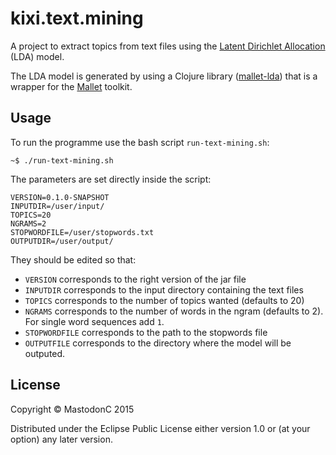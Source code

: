 # kixi.text.mining

A project to extract topics from text files using the [Latent Dirichlet Allocation](https://en.wikipedia.org/wiki/Latent_Dirichlet_allocation) (LDA) model.

The LDA model is generated by using a Clojure library ([mallet-lda](https://github.com/marcliberatore/mallet-lda)) that is a wrapper for the [Mallet](http://mallet.cs.umass.edu/) toolkit.

## Usage

To run the programme use the bash script `run-text-mining.sh`:
```
~$ ./run-text-mining.sh
```

The parameters are set directly inside the script:
```
VERSION=0.1.0-SNAPSHOT
INPUTDIR=/user/input/
TOPICS=20
NGRAMS=2
STOPWORDFILE=/user/stopwords.txt
OUTPUTDIR=/user/output/
```

They should be edited so that:
* `VERSION` corresponds to the right version of the jar file
* `INPUTDIR` corresponds to the input directory containing the text files
* `TOPICS` corresponds to the number of topics wanted (defaults to 20)
* `NGRAMS` corresponds to the number of words in the ngram (defaults to 2). For single word sequences add `1`.
* `STOPWORDFILE` corresponds to the path to the stopwords file
* `OUTPUTFILE` corresponds to the directory where the model will be outputed.


## License

Copyright © MastodonC 2015

Distributed under the Eclipse Public License either version 1.0 or (at
your option) any later version.
